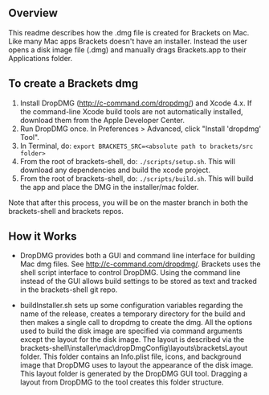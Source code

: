 
## Overview
This readme describes how the .dmg file is created for Brackets on Mac. Like many Mac apps 
Brackets doesn't have an installer. Instead the user opens a disk image file (.dmg) and manually 
drags Brackets.app to their Applications folder.

## To create a Brackets dmg
1. Install DropDMG (http://c-command.com/dropdmg/) and Xcode 4.x. If the command-line Xcode build
   tools are not automatically installed, download them from the Apple Developer Center.
2. Run DropDMG once. In Preferences > Advanced, click "Install 'dropdmg' Tool".
3. In Terminal, do: `export BRACKETS_SRC=<absolute path to brackets/src folder>`
3. From the root of brackets-shell, do: `./scripts/setup.sh`. This will download any dependencies
   and build the xcode project.
4. From the root of brackets-shell, do: `./scripts/build.sh`. This will build the app and place 
   the DMG in the installer/mac folder.
   
Note that after this process, you will be on the master branch in both the brackets-shell
and brackets repos.

## How it Works
* DropDMG provides both a GUI and command line interface for building Mac dmg files. 
  See http://c-command.com/dropdmg/. Brackets uses the shell script interface to control 
  DropDMG. Using the command line instead of the GUI allows build settings to be stored as 
  text and tracked in the brackets-shell git repo.

- buildInstaller.sh sets up some configuration variables regarding the name of the release, 
  creates a temporary directory for the build and then makes a single call to dropdmg to 
  create the dmg. All the options used to build the disk image are specified via command 
  arguments except the layout for the disk image. The layout is described via the 
  brackets-shell\installer\mac\dropDmgConfig\layouts\bracketsLayout folder. This folder 
  contains an Info.plist file, icons, and background image that DropDMG uses to layout the 
  appearance of the disk image. This layout folder is generated by the DropDMG GUI tool. 
  Dragging a layout from DropDMG to the tool creates this folder structure.
